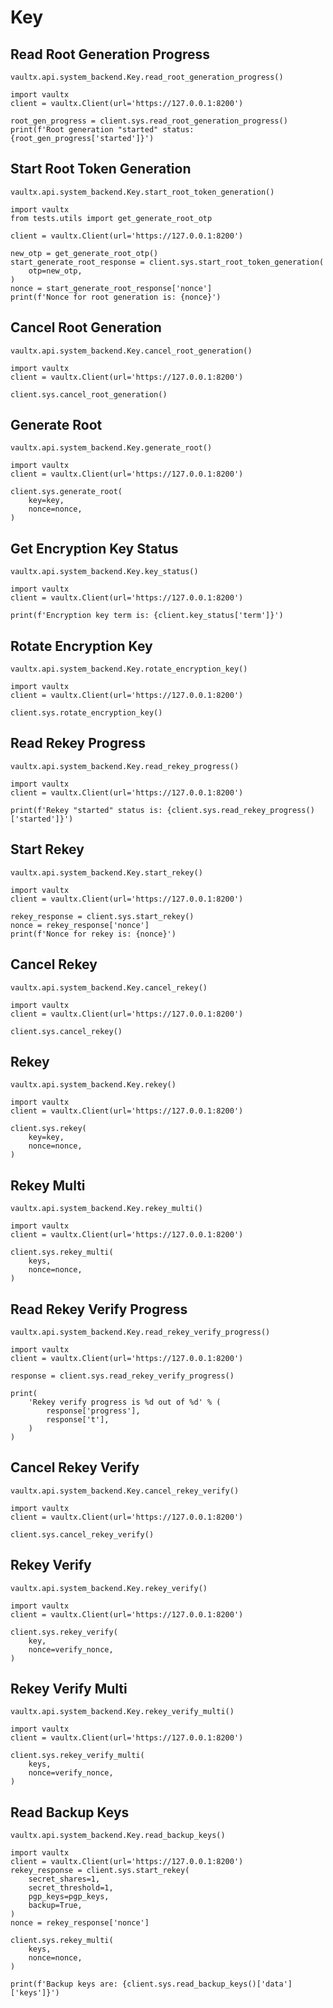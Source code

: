 # Key

## Read Root Generation Progress

`vaultx.api.system_backend.Key.read_root_generation_progress()`

```python3
import vaultx
client = vaultx.Client(url='https://127.0.0.1:8200')

root_gen_progress = client.sys.read_root_generation_progress()
print(f'Root generation "started" status: {root_gen_progress['started']}')
```

## Start Root Token Generation

`vaultx.api.system_backend.Key.start_root_token_generation()`

```python3
import vaultx
from tests.utils import get_generate_root_otp

client = vaultx.Client(url='https://127.0.0.1:8200')

new_otp = get_generate_root_otp()
start_generate_root_response = client.sys.start_root_token_generation(
    otp=new_otp,
)
nonce = start_generate_root_response['nonce']
print(f'Nonce for root generation is: {nonce}')
```

## Cancel Root Generation

`vaultx.api.system_backend.Key.cancel_root_generation()`

```python3
import vaultx
client = vaultx.Client(url='https://127.0.0.1:8200')

client.sys.cancel_root_generation()
```

## Generate Root

`vaultx.api.system_backend.Key.generate_root()`

```python3
import vaultx
client = vaultx.Client(url='https://127.0.0.1:8200')

client.sys.generate_root(
    key=key,
    nonce=nonce,
)
```

## Get Encryption Key Status

`vaultx.api.system_backend.Key.key_status()`

```python3
import vaultx
client = vaultx.Client(url='https://127.0.0.1:8200')

print(f'Encryption key term is: {client.key_status['term']}')
```

## Rotate Encryption Key

`vaultx.api.system_backend.Key.rotate_encryption_key()`

```python3
import vaultx
client = vaultx.Client(url='https://127.0.0.1:8200')

client.sys.rotate_encryption_key()
```

## Read Rekey Progress

`vaultx.api.system_backend.Key.read_rekey_progress()`

```python3
import vaultx
client = vaultx.Client(url='https://127.0.0.1:8200')

print(f'Rekey "started" status is: {client.sys.read_rekey_progress()['started']}')
```

## Start Rekey

`vaultx.api.system_backend.Key.start_rekey()`

```python3
import vaultx
client = vaultx.Client(url='https://127.0.0.1:8200')

rekey_response = client.sys.start_rekey()
nonce = rekey_response['nonce']
print(f'Nonce for rekey is: {nonce}')
```

## Cancel Rekey

`vaultx.api.system_backend.Key.cancel_rekey()`

```python3
import vaultx
client = vaultx.Client(url='https://127.0.0.1:8200')

client.sys.cancel_rekey()
```

## Rekey

`vaultx.api.system_backend.Key.rekey()`

```python3
import vaultx
client = vaultx.Client(url='https://127.0.0.1:8200')

client.sys.rekey(
    key=key,
    nonce=nonce,
)
```

## Rekey Multi

`vaultx.api.system_backend.Key.rekey_multi()`

```python3
import vaultx
client = vaultx.Client(url='https://127.0.0.1:8200')

client.sys.rekey_multi(
    keys,
    nonce=nonce,
)
```

## Read Rekey Verify Progress

`vaultx.api.system_backend.Key.read_rekey_verify_progress()`

```python3
import vaultx
client = vaultx.Client(url='https://127.0.0.1:8200')

response = client.sys.read_rekey_verify_progress()

print(
    'Rekey verify progress is %d out of %d' % (
        response['progress'],
        response['t'],
    )
)
```

## Cancel Rekey Verify

`vaultx.api.system_backend.Key.cancel_rekey_verify()`

```python3
import vaultx
client = vaultx.Client(url='https://127.0.0.1:8200')

client.sys.cancel_rekey_verify()
```

## Rekey Verify

`vaultx.api.system_backend.Key.rekey_verify()`

```python3
import vaultx
client = vaultx.Client(url='https://127.0.0.1:8200')

client.sys.rekey_verify(
    key,
    nonce=verify_nonce,
)
```

## Rekey Verify Multi

`vaultx.api.system_backend.Key.rekey_verify_multi()`

```python3
import vaultx
client = vaultx.Client(url='https://127.0.0.1:8200')

client.sys.rekey_verify_multi(
    keys,
    nonce=verify_nonce,
)
```

## Read Backup Keys

`vaultx.api.system_backend.Key.read_backup_keys()`

```python3
import vaultx
client = vaultx.Client(url='https://127.0.0.1:8200')
rekey_response = client.sys.start_rekey(
    secret_shares=1,
    secret_threshold=1,
    pgp_keys=pgp_keys,
    backup=True,
)
nonce = rekey_response['nonce']

client.sys.rekey_multi(
    keys,
    nonce=nonce,
)

print(f'Backup keys are: {client.sys.read_backup_keys()['data']['keys']}')
```